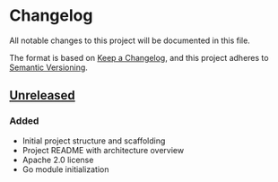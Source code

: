 # Changelog

All notable changes to this project will be documented in this file.

The format is based on [Keep a Changelog](https://keepachangelog.com/en/1.0.0/),
and this project adheres to [Semantic Versioning](https://semver.org/spec/v2.0.0.html).

## [Unreleased]

### Added
- Initial project structure and scaffolding
- Project README with architecture overview
- Apache 2.0 license
- Go module initialization

[Unreleased]: https://github.com/scttfrdmn/orca/compare/v0.0.0...HEAD
